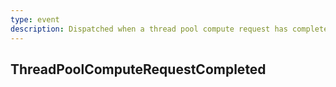 ```yaml
---
type: event
description: Dispatched when a thread pool compute request has completed
---
```

## ThreadPoolComputeRequestCompleted




